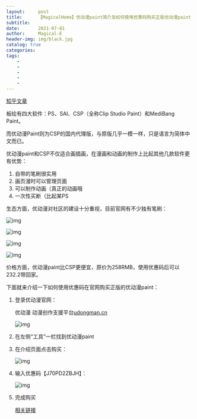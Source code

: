 ```yaml
---
layout:     post
title:      【MagicalHome】优动漫paint简介及如何使用优惠码购买正版优动漫paint
subtitle:   
date:       2021-07-01
author:     Magical-E
header-img: img/black.jpg
catalog: true
categories:  
tags:
    - 
    - 
    - 
    - 
    - 
--- 
```

[知乎文章](https://zhuanlan.zhihu.com/p/367805909)

板绘有四大软件：PS、SAI、CSP（全称Clip Studio Paint）和MediBang Paint。

而优动漫Paint则为CSP的国内代理版，与原版几乎一模一样，只是语言为简体中文而已。

优动漫paint和CSP不仅适合画插画，在漫画和动画的制作上比起其他几款软件更有优势：

1. 自带的笔刷很实用
2. 画页漫时可以管理页面
3. 可以制作动画（真正的动画哦
4. 一次性买断（比起某PS

生态方面，优动漫对社区的建设十分重视，目前官网有不少独有笔刷：

![img](https://pic4.zhimg.com/v2-b8aa6a567dc77b2291da558c35ad08c7_b.png)

![img](https://pic3.zhimg.com/v2-0129eaab10cedf948ee9bc1c0928287e_b.png)

![img](https://pic2.zhimg.com/v2-6d526f9a7e170b7b1d0a6de0b92db109_b.png)

![img](https://pic3.zhimg.com/v2-98013f63c472a1914da95db9a255b366_b.png)

价格方面，优动漫paint比CSP更便宜，原价为258RMB，使用优惠码后可以232.2带回家。

下面就来介绍一下如何使用优惠码在官网购买正版的优动漫paint：

1. 登录优动漫官网：

    优动漫 动漫创作支援平台[udongman.cn](udongman.cn)

    ![img](https://pic3.zhimg.com/v2-1597790d43399602a5f8e3ed0896d1b2_b.jpeg)

2. 在左侧“工具”一栏找到优动漫paint

3. 在介绍页面点击购买：

    ![img](https://pic4.zhimg.com/v2-38ee827175d6f86825d95844f80cce73_b.png)

4. 输入优惠码【J70PD2ZBJH】：

    ![img](https://pic2.zhimg.com/v2-5905654ac8ef543a58bb524ddff2c7fd_b.jpeg)

5. 完成购买

    [相关链接](https://item.taobao.com/item.htm?spm=a1z10.1-c-s.w4004-23304496774.4.2ef64e1c8VRMyH&id=640617947157)
